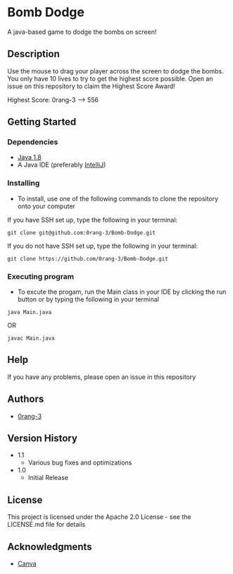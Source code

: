 # Bomb Dodge

A java-based game to dodge the bombs on screen!

## Description

Use the mouse to drag your player across the screen to dodge the bombs. You only have 10 lives to try to get the highest score possible. Open an issue on this repository to claim the Highest Score Award!

Highest Score: 0rang-3 --> 556

## Getting Started

### Dependencies

* [Java 1.8](https://www.java.com/en/download/manual.jsp)
* A Java IDE (preferably [IntelliJ](https://www.jetbrains.com/idea/download/#section=mac))

### Installing

* To install, use one of the following commands to clone the repository onto your computer

If you have SSH set up, type the following in your terminal:
```
git clone git@github.com:0rang-3/Bomb-Dodge.git
```
If you do not have SSH set up, type the following in your terminal:
```
git clone https://github.com/0rang-3/Bomb-Dodge.git
```

### Executing program

* To excute the progam, run the Main class in your IDE by clicking the run button or by typing the following in your terminal
```
java Main.java
```
OR
```
javac Main.java
```

## Help

If you have any problems, please open an issue in this repository

## Authors

* [0rang-3](https://github.com/0rang-3)

## Version History

* 1.1
    * Various bug fixes and optimizations
* 1.0
    * Initial Release

## License

This project is licensed under the Apache 2.0 License - see the LICENSE.md file for details

## Acknowledgments

* [Canva](https://canva.com)
